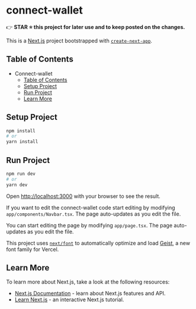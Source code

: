 # connect-wallet

👉 **STAR ⭐ this project for later use and to keep posted on the changes.**

This is a [Next.js](https://nextjs.org) project bootstrapped with [`create-next-app`](https://nextjs.org/docs/app/api-reference/cli/create-next-app).

## Table of Contents
- Connect-wallet
    - [Table of Contents](#table-of-contents)
    - [Setup Project](#setup-project)
    - [Run Project](#run-project)
    - [Learn More](#learn-more)

## Setup Project

```bash
npm install
# or
yarn install
```

## Run Project

```bash
npm run dev
# or
yarn dev
```

Open [http://localhost:3000](http://localhost:3000) with your browser to see the result.

If you want to edit the connect-wallet code start editing by modifying `app/components/Navbar.tsx`. The page auto-updates as you edit the file.

You can start editing the page by modifying `app/page.tsx`. The page auto-updates as you edit the file.

This project uses [`next/font`](https://nextjs.org/docs/app/building-your-application/optimizing/fonts) to automatically optimize and load [Geist](https://vercel.com/font), a new font family for Vercel.

## Learn More

To learn more about Next.js, take a look at the following resources:

- [Next.js Documentation](https://nextjs.org/docs) - learn about Next.js features and API.
- [Learn Next.js](https://nextjs.org/learn) - an interactive Next.js tutorial.
